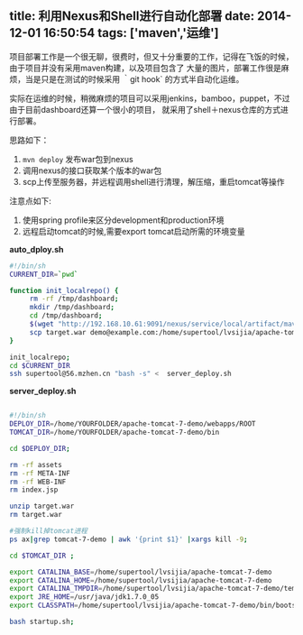 title: 利用Nexus和Shell进行自动化部署
date: 2014-12-01 16:50:54
tags: ['maven','运维']
---

项目部署工作是一个很无聊，很费时，但又十分重要的工作，记得在飞饭的时候，由于项目并没有采用maven构建，以及项目包含了
大量的图片，部署工作很是麻烦，当是只是在测试的时候采用 ｀git hook` 的方式半自动化运维。

实际在运维的时候，稍微麻烦的项目可以采用jenkins，bamboo，puppet，不过由于目前dashboard还算一个很小的项目，
就采用了shell＋nexus仓库的方式进行部署。

思路如下：
1. `mvn deploy` 发布war包到nexus
2.  调用nexus的接口获取某个版本的war包
3.  scp上传至服务器，并远程调用shell进行清理，解压缩，重启tomcat等操作

注意点如下:
1.  使用spring profile来区分development和production环境
2.  远程启动tomcat的时候,需要export tomcat启动所需的环境变量



__auto_dploy.sh__
```bash
#!/bin/sh
CURRENT_DIR=`pwd`

function init_localrepo() {
     rm -rf /tmp/dashboard;
     mkdir /tmp/dashboard;
     cd /tmp/dashboard;
     $(wget "http://192.168.10.61:9091/nexus/service/local/artifact/maven/content?g=com.miaozhen&a=dashboard&v=LATEST&r=snapshots&p=war&v=0.0.1-SNAPSHOT" -O target.war)
     scp target.war demo@example.com:/home/supertool/lvsijia/apache-tomcat-7-demo/webapps/ROOT
}

init_localrepo;
cd $CURRENT_DIR
ssh supertool@56.mzhen.cn "bash -s" <  server_deploy.sh
```


__server_deploy.sh__
```bash

#!/bin/sh
DEPLOY_DIR=/home/YOURFOLDER/apache-tomcat-7-demo/webapps/ROOT
TOMCAT_DIR=/home/YOURFOLDER/apache-tomcat-7-demo/bin

cd $DEPLOY_DIR;

rm -rf assets
rm -rf META-INF
rm -rf WEB-INF
rm index.jsp

unzip target.war
rm target.war

#强制kill掉tomcat进程
ps ax|grep tomcat-7-demo | awk '{print $1}' |xargs kill -9;

cd $TOMCAT_DIR ;

export CATALINA_BASE=/home/supertool/lvsijia/apache-tomcat-7-demo
export CATALINA_HOME=/home/supertool/lvsijia/apache-tomcat-7-demo
export CATALINA_TMPDIR=/home/supertool/lvsijia/apache-tomcat-7-demo/temp
export JRE_HOME=/usr/java/jdk1.7.0_05
export CLASSPATH=/home/supertool/lvsijia/apache-tomcat-7-demo/bin/bootstrap.jar:/home/supertool/lvsijia/apache-tomcat-7-demo/bin/tomcat-juli.jar

bash startup.sh;
```